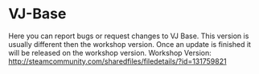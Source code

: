 # VJ-Base
Here you can report bugs or request changes to VJ Base.
This version is usually different then the workshop version. Once an update is finished it will be released on the workshop version.
Workshop Version: http://steamcommunity.com/sharedfiles/filedetails/?id=131759821
